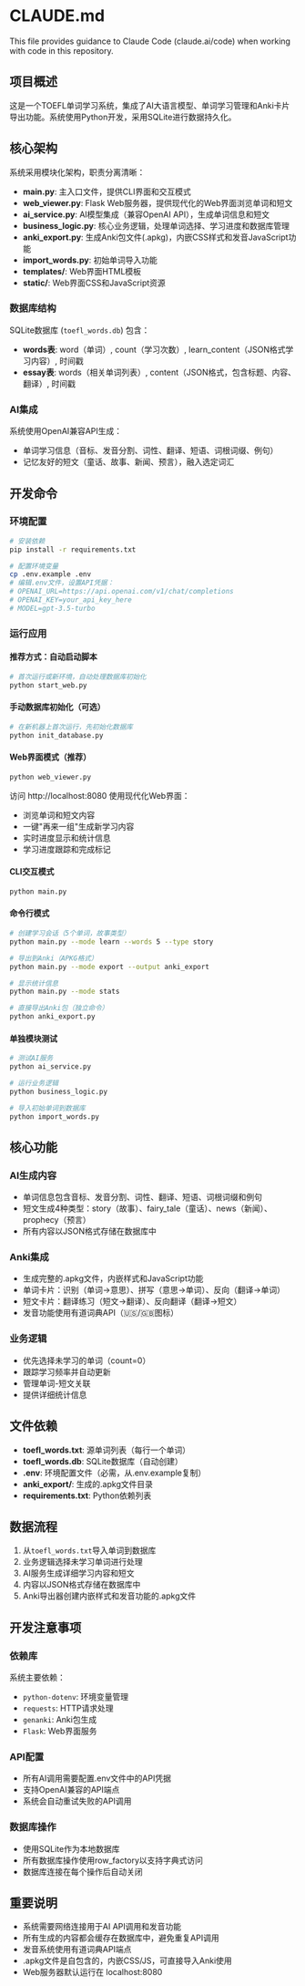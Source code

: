# CLAUDE.md

This file provides guidance to Claude Code (claude.ai/code) when working with code in this repository.

## 项目概述

这是一个TOEFL单词学习系统，集成了AI大语言模型、单词学习管理和Anki卡片导出功能。系统使用Python开发，采用SQLite进行数据持久化。

## 核心架构

系统采用模块化架构，职责分离清晰：

- **main.py**: 主入口文件，提供CLI界面和交互模式
- **web_viewer.py**: Flask Web服务器，提供现代化的Web界面浏览单词和短文
- **ai_service.py**: AI模型集成（兼容OpenAI API），生成单词信息和短文
- **business_logic.py**: 核心业务逻辑，处理单词选择、学习进度和数据库管理
- **anki_export.py**: 生成Anki包文件(.apkg)，内嵌CSS样式和发音JavaScript功能
- **import_words.py**: 初始单词导入功能
- **templates/**: Web界面HTML模板
- **static/**: Web界面CSS和JavaScript资源

### 数据库结构

SQLite数据库 (`toefl_words.db`) 包含：
- **words表**: word（单词）, count（学习次数）, learn_content（JSON格式学习内容）, 时间戳
- **essay表**: words（相关单词列表）, content（JSON格式，包含标题、内容、翻译）, 时间戳

### AI集成

系统使用OpenAI兼容API生成：
- 单词学习信息（音标、发音分割、词性、翻译、短语、词根词缀、例句）
- 记忆友好的短文（童话、故事、新闻、预言），融入选定词汇

## 开发命令

### 环境配置
```bash
# 安装依赖
pip install -r requirements.txt

# 配置环境变量
cp .env.example .env
# 编辑.env文件，设置API凭据：
# OPENAI_URL=https://api.openai.com/v1/chat/completions
# OPENAI_KEY=your_api_key_here
# MODEL=gpt-3.5-turbo
```

### 运行应用

#### 推荐方式：自动启动脚本
```bash
# 首次运行或新环境，自动处理数据库初始化
python start_web.py
```

#### 手动数据库初始化（可选）
```bash
# 在新机器上首次运行，先初始化数据库
python init_database.py
```

#### Web界面模式（推荐）
```bash
python web_viewer.py
```
访问 http://localhost:8080 使用现代化Web界面：
- 浏览单词和短文内容
- 一键"再来一组"生成新学习内容
- 实时进度显示和统计信息
- 学习进度跟踪和完成标记

#### CLI交互模式
```bash
python main.py
```

#### 命令行模式
```bash
# 创建学习会话（5个单词，故事类型）
python main.py --mode learn --words 5 --type story

# 导出到Anki（APKG格式）
python main.py --mode export --output anki_export

# 显示统计信息
python main.py --mode stats

# 直接导出Anki包（独立命令）
python anki_export.py
```

#### 单独模块测试
```bash
# 测试AI服务
python ai_service.py

# 运行业务逻辑
python business_logic.py

# 导入初始单词到数据库
python import_words.py
```

## 核心功能

### AI生成内容
- 单词信息包含音标、发音分割、词性、翻译、短语、词根词缀和例句
- 短文生成4种类型：story（故事）、fairy_tale（童话）、news（新闻）、prophecy（预言）
- 所有内容以JSON格式存储在数据库中

### Anki集成
- 生成完整的.apkg文件，内嵌样式和JavaScript功能
- 单词卡片：识别（单词→意思）、拼写（意思→单词）、反向（翻译→单词）
- 短文卡片：翻译练习（短文→翻译）、反向翻译（翻译→短文）
- 发音功能使用有道词典API（🇺🇸/🇬🇧图标）

### 业务逻辑
- 优先选择未学习的单词（count=0）
- 跟踪学习频率并自动更新
- 管理单词-短文关联
- 提供详细统计信息

## 文件依赖

- **toefl_words.txt**: 源单词列表（每行一个单词）
- **toefl_words.db**: SQLite数据库（自动创建）
- **.env**: 环境配置文件（必需，从.env.example复制）
- **anki_export/**: 生成的.apkg文件目录
- **requirements.txt**: Python依赖列表

## 数据流程

1. 从`toefl_words.txt`导入单词到数据库
2. 业务逻辑选择未学习单词进行处理
3. AI服务生成详细学习内容和短文
4. 内容以JSON格式存储在数据库中
5. Anki导出器创建内嵌样式和发音功能的.apkg文件

## 开发注意事项

### 依赖库
系统主要依赖：
- `python-dotenv`: 环境变量管理
- `requests`: HTTP请求处理
- `genanki`: Anki包生成
- `Flask`: Web界面服务

### API配置
- 所有AI调用需要配置.env文件中的API凭据
- 支持OpenAI兼容的API端点
- 系统会自动重试失败的API调用

### 数据库操作
- 使用SQLite作为本地数据库
- 所有数据库操作使用row_factory以支持字典式访问
- 数据库连接在每个操作后自动关闭

## 重要说明

- 系统需要网络连接用于AI API调用和发音功能
- 所有生成的内容都会缓存在数据库中，避免重复API调用
- 发音系统使用有道词典API端点
- .apkg文件是自包含的，内嵌CSS/JS，可直接导入Anki使用
- Web服务器默认运行在 localhost:8080